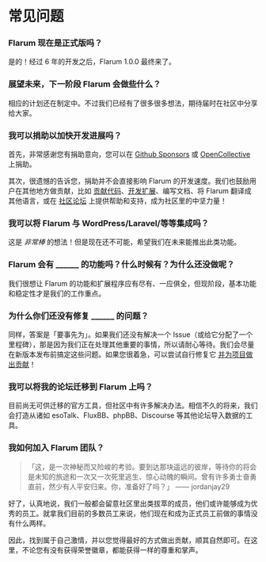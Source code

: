 # 常见问题

### Flarum 现在是正式版吗？

是的！经过 6 年的开发之后，Flarum 1.0.0 最终来了。

### 展望未来，下一阶段 Flarum 会做些什么？

相应的计划还在制定中。不过我们已经有了很多很多想法，期待届时在社区中分享给大家。

### 我可以捐助以加快开发进展吗？

首先，非常感谢您有捐助意向，您可以在 [Github Sponsors](https://github.com/sponsors/flarum) 或 [OpenCollective](https://opencollective.com/flarum) 上捐助。

其次，很遗憾的告诉您，捐助并不会直接影响 Flarum 的开发速度。我们也鼓励用户在其他地方做贡献，比如 [贡献代码](contributing.md)、[开发扩展](/extend/)、编写文档、将 Flarum 翻译成其他语言，或在 [社区论坛](https://discuss.flarum.org/) 上提供帮助和支持，成为社区里的中坚力量！

### 我可以将 Flarum 与 WordPress/Laravel/等等集成吗？

这是 _非常棒_ 的想法！但是现在还不可能，希望我们在未来能推出此类功能。

### Flarum 会有 ______ 的功能吗？什么时候有？为什么还没做呢？

我们很想让 Flarum 的功能和扩展程序应有尽有、一应俱全，但现阶段，基本功能和稳定性才是我们的工作重点。

### 为什么你们还没有修复 ______ 的问题？

同样，答案是「要事先为」。如果我们还没有解决一个 Issue（或给它分配了一个里程碑），那是因为我们正在处理其他重要的事情，所以请耐心等待。我们会尽量在新版本发布前搞定这些问题。如果您很着急，可以尝试自行修复它 [并为项目做出贡献](contributing.md)！

### 我可以将我的论坛迁移到 Flarum 上吗？

目前尚无可供迁移的官方工具，但社区中有许多解决办法。相信不久的将来，我们会打造从诸如 esoTalk、FluxBB、phpBB、Discourse 等其他论坛导入数据的工具。

### 我如何加入 Flarum 团队？

> 「这，是一次神秘而又险峻的考验。要到达那块遥远的彼岸，等待你的将会是未知的旅途和一次又一次死里逃生、惊心动魄的瞬间。曾有许多勇士奋勇直前，然少有人平安归来。你，准备好了吗？」 —— jordanjay29

好了，认真地说，我们一般都会留意社区里出类拔萃的成员，他们或许能够成为优秀的员工。就拿我们目前的多数员工来说，他们现在和成为正式员工前做的事情没有什么两样。

因此，找到属于自己激情，并以您觉得最好的方式做出贡献，顺其自然即可。在这里，不论您有没有获得荣誉徽章，都能获得一样的尊重和掌声。
